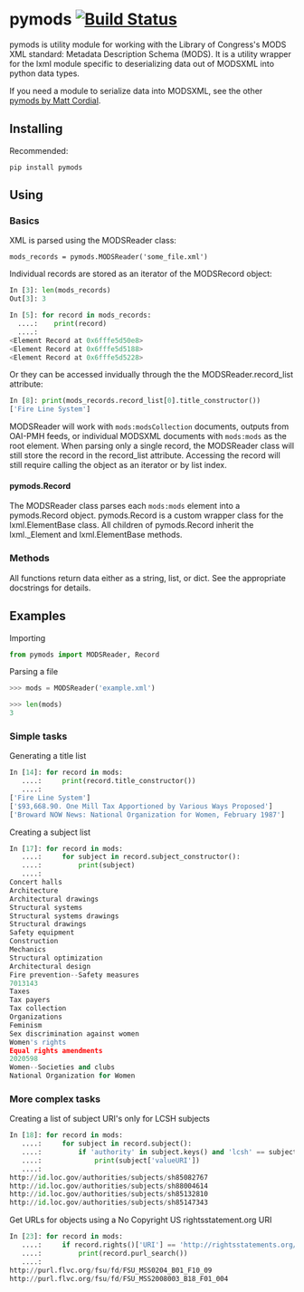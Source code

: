 # pymods [![Build Status](https://travis-ci.org/mrmiguez/pymods.svg?branch=master)](https://travis-ci.org/mrmiguez/pymods)

pymods is utility module for working with the Library of Congress's MODS XML standard: Metadata Description Schema (MODS). It is a utility wrapper for the lxml module specific to deserializing data out of MODSXML into python data types.

If you need a module to serialize data into MODSXML, see the other [pymods by Matt Cordial](https://github.com/cordmata/pymods).

## Installing

Recommended:

`pip install pymods`

## Using

### Basics

XML is parsed using the MODSReader class:

`mods_records = pymods.MODSReader('some_file.xml')`

Individual records are stored as an iterator of the MODSRecord object:

```python
In [3]: len(mods_records)
Out[3]: 3
```
```python
In [5]: for record in mods_records:
  ....:    print(record)
  ....:
<Element Record at 0x6fffe5d50e8>
<Element Record at 0x6fffe5d5188>
<Element Record at 0x6fffe5d5228>

```

Or they can be accessed invidually through the the MODSReader.record_list attribute:

```python
In [8]: print(mods_records.record_list[0].title_constructor())
['Fire Line System']
```

MODSReader will work with `mods:modsCollection` documents, outputs from OAI-PMH feeds, or individual MODSXML documents with `mods:mods` as the root element. When parsing only a single record, the MODSReader class will still store the record in the record_list attribute. Accessing the record will still require calling the object as an iterator or by list index.
    
#### pymods.Record

The MODSReader class parses each `mods:mods` element into a pymods.Record object. pymods.Record is a custom wrapper class for the lxml.ElementBase class. All children of pymods.Record inherit the lxml._Element and lxml.ElementBase methods. 

### Methods

All functions return data either as a string, list, or dict. See the appropriate docstrings for details.

## Examples

Importing
```python
from pymods import MODSReader, Record
```

Parsing a file
```python
>>> mods = MODSReader('example.xml')

>>> len(mods)
3
```

### Simple tasks

Generating a title list
```python
In [14]: for record in mods:
   ....:     print(record.title_constructor())
   ....:
['Fire Line System']
['$93,668.90. One Mill Tax Apportioned by Various Ways Proposed']
['Broward NOW News: National Organization for Women, February 1987']
```

Creating a subject list
```python
In [17]: for record in mods:
   ....:     for subject in record.subject_constructor():
   ....:         print(subject)
   ....:
Concert halls
Architecture
Architectural drawings
Structural systems
Structural systems drawings
Structural drawings
Safety equipment
Construction
Mechanics
Structural optimization
Architectural design
Fire prevention--Safety measures
7013143
Taxes
Tax payers
Tax collection
Organizations
Feminism
Sex discrimination against women
Women's rights
Equal rights amendments
2020598
Women--Societies and clubs
National Organization for Women
```

### More complex tasks

Creating a list of subject URI's only for LCSH subjects
```python
In [18]: for record in mods:
   ....:     for subject in record.subject():
   ....:         if 'authority' in subject.keys() and 'lcsh' == subject['authority']:
   ....:             print(subject['valueURI'])
   ....:
http://id.loc.gov/authorities/subjects/sh85082767
http://id.loc.gov/authorities/subjects/sh88004614
http://id.loc.gov/authorities/subjects/sh85132810
http://id.loc.gov/authorities/subjects/sh85147343
```

Get URLs for objects using a No Copyright US rightsstatement.org URI
```python
In [23]: for record in mods:
   ....:     if record.rights()['URI'] == 'http://rightsstatements.org/vocab/NoC-US/1.0/':
   ....:         print(record.purl_search())
   ....:
http://purl.flvc.org/fsu/fd/FSU_MSS0204_B01_F10_09
http://purl.flvc.org/fsu/fd/FSU_MSS2008003_B18_F01_004
```